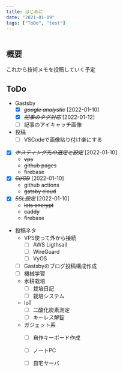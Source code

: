 ```yaml
---
title: はじめに
date: "2021-01-09"
tags: ["ToDo", "test"]
---
```


```toc
```

## 概要

これから技術メモを投稿していく予定

## ToDo

- Gastsby
  - [X] ~~*google analystic*~~ [2022-01-10]
  - [X] ~~*記事のタグ対応*~~ [2022-01-12]
  - [ ] 記事のアイキャッチ画像
- 投稿
  - [ ] VSCodeで画像貼り付け楽にする
- [X] ~~*ホスティング先の選定と設定*~~ [2022-01-10]
  - ~~vps~~
  - ~~github pages~~
  - firebase
- [X] ~~*CI/CD*~~ [2022-01-10]
  - github actions
  - ~~gatsby cloud~~
- [X] ~~*SSL設定*~~ [2022-01-10]
  - ~~lets encrypt~~
  - ~~caddy~~
  - firebase
- 投稿ネタ
  - VPS使って外から接続
    - [ ] AWS Ligthsail
    - [ ] WireGuard
    - [ ] VyOS
  - [ ] Gastsbyのブログ投稿構成作成
  - [ ] 機械学習
  - 水耕栽培
    - [ ] 栽培日記
    - [ ] 栽培システム
  - IoT
    - [ ] 二酸化炭素測定
    - [ ] キーレス解錠
  - ガジェット系
    - [ ] 自作キーボード作成
    - [ ] ノートPC
    - [ ] 自宅サーバ
  